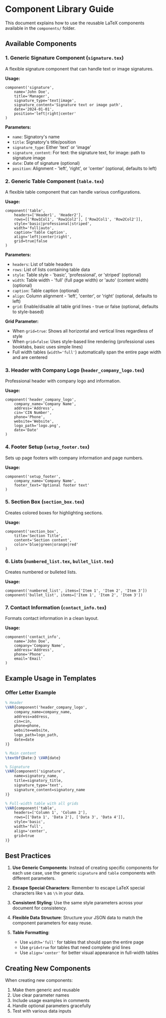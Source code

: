 # Component Library Guide

This document explains how to use the reusable LaTeX components available in the `components/` folder.

## Available Components

### 1. Generic Signature Component (`signature.tex`)
A flexible signature component that can handle text or image signatures.

**Usage:**
```
component('signature', 
    name='John Doe', 
    title='Manager', 
    signature_type='text|image', 
    signature_content='Signature text or image path', 
    date='2024-01-01', 
    position='left|right|center'
)
```

**Parameters:**
- `name`: Signatory's name
- `title`: Signatory's title/position
- `signature_type`: Either 'text' or 'image'
- `signature_content`: For text: the signature text, for image: path to signature image
- `date`: Date of signature (optional)
- `position`: Alignment - 'left', 'right', or 'center' (optional, defaults to left)

### 2. Generic Table Component (`table.tex`)
A flexible table component that can handle various configurations.

**Usage:**
```
component('table', 
    headers=['Header1', 'Header2'], 
    rows=[['Row1Col1', 'Row1Col2'], ['Row2Col1', 'Row2Col2']], 
    style='basic|professional|striped', 
    width='full|auto', 
    caption='Table Caption', 
    align='left|center|right',
    grid=true|false
)
```

**Parameters:**
- `headers`: List of table headers
- `rows`: List of lists containing table data
- `style`: Table style - 'basic', 'professional', or 'striped' (optional)
- `width`: Table width - 'full' (full page width) or 'auto' (content width) (optional)
- `caption`: Table caption (optional)
- `align`: Column alignment - 'left', 'center', or 'right' (optional, defaults to left)
- `grid`: Enable/disable all table grid lines - true or false (optional, defaults to style-based)

**Grid Parameter:**
- When `grid=true`: Shows all horizontal and vertical lines regardless of style
- When `grid=false`: Uses style-based line rendering (professional uses booktabs, basic uses simple lines)
- Full width tables (`width='full'`) automatically span the entire page width and are centered

### 3. Header with Company Logo (`header_company_logo.tex`)
Professional header with company logo and information.

**Usage:**
```
component('header_company_logo', 
    company_name='Company Name', 
    address='Address', 
    cin='CIN Number', 
    phone='Phone', 
    website='Website', 
    logo_path='logo.png', 
    date='Date'
)
```

### 4. Footer Setup (`setup_footer.tex`)
Sets up page footers with company information and page numbers.

**Usage:**
```
component('setup_footer', 
    company_name='Company Name', 
    footer_text='Optional footer text'
)
```

### 5. Section Box (`section_box.tex`)
Creates colored boxes for highlighting sections.

**Usage:**
```
component('section_box', 
    title='Section Title', 
    content='Section content', 
    color='blue|green|orange|red'
)
```

### 6. Lists (`numbered_list.tex`, `bullet_list.tex`)
Creates numbered or bulleted lists.

**Usage:**
```
component('numbered_list', items=['Item 1', 'Item 2', 'Item 3'])
component('bullet_list', items=['Item 1', 'Item 2', 'Item 3'])
```

### 7. Contact Information (`contact_info.tex`)
Formats contact information in a clean layout.

**Usage:**
```
component('contact_info', 
    name='John Doe', 
    company='Company Name', 
    address='Address', 
    phone='Phone', 
    email='Email'
)
```

## Example Usage in Templates

### Offer Letter Example
```latex
% Header
\VAR{component('header_company_logo', 
    company_name=company_name, 
    address=address, 
    cin=cin, 
    phone=phone, 
    website=website, 
    logo_path=logo_path, 
    date=date
)}

% Main content
\textbf{Date:} \VAR{date}

% Signature
\VAR{component('signature', 
    name=signatory_name, 
    title=signatory_title, 
    signature_type='text', 
    signature_content=signatory_name
)}

% Full-width table with all grids
\VAR{component('table', 
    headers=['Column 1', 'Column 2'], 
    rows=[['Data 1', 'Data 2'], ['Data 3', 'Data 4']], 
    style='basic',
    width='full',
    align='center',
    grid=true
)}
```

## Best Practices

1. **Use Generic Components**: Instead of creating specific components for each use case, use the generic `signature` and `table` components with different parameters.

2. **Escape Special Characters**: Remember to escape LaTeX special characters like `%` as `\%` in your data.

3. **Consistent Styling**: Use the same style parameters across your document for consistency.

4. **Flexible Data Structure**: Structure your JSON data to match the component parameters for easy reuse.

5. **Table Formatting**: 
   - Use `width='full'` for tables that should span the entire page
   - Use `grid=true` for tables that need complete grid lines
   - Use `align='center'` for better visual appearance in full-width tables

## Creating New Components

When creating new components:

1. Make them generic and reusable
2. Use clear parameter names
3. Include usage examples in comments
4. Handle optional parameters gracefully
5. Test with various data inputs